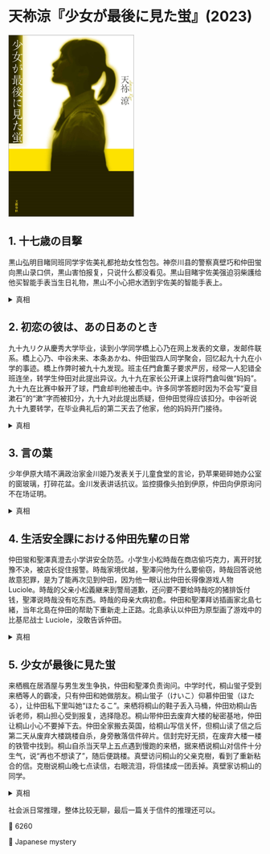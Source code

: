 # 天祢涼『少女が最後に見た蛍』(2023)

<img src=images/2023_cover_2.jpg width=250/>

## 1. 十七歳の目撃

黒山弘明目睹同班同学宇佐美礼都抢劫女性包包。神奈川县的警察真壁巧和仲田蛍向黒山录口供，黒山害怕报复，只说什么都没看见。黒山目睹宇佐美强迫羽柴護给他买智能手表当生日礼物，黒山不小心把水洒到宇佐美的智能手表上。

<details><summary>真相</summary>
黒山不出面作证是因为宇佐美不满十七岁，量刑不重，想等到宇佐美满十八岁的时候再作证。黒山听到宇佐美四月份过生日，又看到他输入智能手表密码的后两位“05”，所以猜测他的生日为4月5日。仲田蛍骗黒山说宇佐美曾留级一年，已经年满十八岁，黒山于是同意作证。仲田为撒谎向黒山道歉。
</details>

## 2. 初恋の彼は、あの日あのとき

九十九リク从慶秀大学毕业，读到小学同学橋上心乃在网上发表的文章，发邮件联系。橋上心乃、中谷未来、本条あかね、仲田蛍四人同学聚会，回忆起九十九在小学的事迹。橋上作弊时被九十九发现。班主任門倉薫子要求严厉，经常一人犯错全班连坐，转学生仲田对此提出异议。九十九在家长公开课上误将門倉叫做“妈妈”。九十九在比赛中躲开了球，門倉却判他被击中。许多同学答题时因为不会写“夏目漱石”的“漱”字而被扣分，九十九对此提出质疑，但仲田觉得应该扣分。中谷听说九十九要转学，在毕业典礼后的第二天去了他家，他的妈妈开门接待。

<details><summary>真相</summary>
九十九口误将門倉叫做“妈妈”，是因为受到母亲的教育虐待。九十九中途从慶秀大学退学，没能毕业。中谷去九十九家，九十九的妈妈将“中谷”听成了“仲田”，误以为中谷是和老师对抗的“坏孩子”，所以表情严肃。
</details>

## 3. 言の葉

少年伊原大晴不满政治家金川姫乃发表关于儿童食堂的言论，扔苹果砸碎她办公室的窗玻璃，打碎花盆。金川发表讲话抗议。监控摄像头拍到伊原，仲田向伊原询问不在场证明。

<details><summary>真相</summary>
伊原扔腐烂的苹果，是因为金川说过“腐烂的饭”比“臭掉的饭”更适合形容收受贿赂的政治家。伊原在对话中连用了“安直”、“暗愚”、“あんぽんたん”三个“アン”开头的词，是模仿金川的排比词。
</details>

## 4. 生活安全課における仲田先輩の日常

仲田蛍和聖澤真澄去小学讲安全防范。小学生小松時哉在商店偷巧克力，离开时犹豫不决，被店长捉住报警。時哉家境优越，聖澤问他为什么要偷窃，時哉回答说他故意犯罪，是为了能再次见到仲田，因为他一眼认出仲田长得像游戏人物 Luciole。時哉的父亲小松義継来到警局道歉，还问要不要给時哉吃的猪排饭付钱，聖澤说時哉没有吃东西。時哉的母亲大病初愈。仲田和聖澤拜访插画家北島七緒，当年北島在仲田的帮助下重新走上正路。北島承认以仲田为原型画了游戏中的比基尼战士 Luciole，没敢告诉仲田。

<details><summary>真相</summary>
Luciole 的情报公开是7月10日，而仲田在7月7日去小学讲安全防范，那时時哉不可能觉得她长得像 Luciole。時哉的父亲只让他吃健康食品（伏线：关心他是否吃了猪排饭），時哉无法忍受所以偷巧克力吃。
</details>

## 5. 少女が最後に見た蛍

来栖楓在居酒屋与男生发生争执，仲田和聖澤负责询问。中学时代，桐山蛍子受到来栖等人的霸凌，只有仲田和她做朋友。桐山蛍子（けいこ）仰慕仲田蛍（ほたる），让仲田私下里叫她“ほたるこ”。来栖将桐山的鞋子丢入马桶，仲田劝桐山告诉老师，桐山担心受到报复，选择隐忍。桐山带仲田去废弃大楼的秘密基地，仲田让桐山小心不要掉下去。仲田全家搬去英国，给桐山写信关怀，但桐山读了信之后第二天从废弃大楼跳楼自杀，身旁散落信件碎片。信封完好无损，在废弃大楼一楼的铁管中找到。桐山自杀当天早上五点遇到慢跑的来栖，据来栖说桐山对信件十分生气，说“再也不想读了”，随后便跳楼。真壁访问桐山的父亲克樹，看到了重新粘合的信。克樹说桐山晚七点读信，右眼流泪，将信揉成一团丢掉。真壁家访桐山的同学。

<details><summary>真相</summary>
信左下角“敬具”被泪水打湿，但桐山右眼流泪不会打湿左下角，说明桐山后来又读了信，来栖转述桐山“再也不想读信”是说谎。桐山右手手掌外沿有石墨黑迹，说明她给仲田写了竖排的回信。废弃大楼里一片黑暗，桐山没带手机，无法藏信，可是回信在哪里都找不到，只能是被来栖带走。来栖让桐山带仲田去废弃大楼，计划找男生强奸仲田，但仲田搬家，计划无法实施。案发当日早上，来栖像往常一样对桐山袭胸，在信封上留下指纹，成为决定性的罪证。桐山在给仲田的回信中坦白了来栖给她布置的计划，并告诉来栖以后将不再听命于她，来栖一怒之下将桐山推下大楼，夺走回信。来栖不知道信封的存在，只撕碎了桐山手里的信纸。来栖在仲田面前提到桐山蛍子时不小心用了“ほたるこ”的叫法，这是桐山和仲田二人之间的秘密，她不应该知道。来栖急中生智改为“蛍、こ……こんなところで”，但她从来没有管仲田叫做“蛍”，暴露出她私下里和桐山有来往。
</details>

社会派日常推理，整体比较无聊，最后一篇关于信件的推理还可以。

:link: 6260

:file_folder: Japanese mystery
